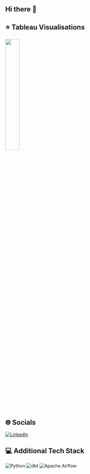 ## Hi there 👋

## ⭐ Tableau Visualisations
<a href="https://public.tableau.com/app/profile/anthony.jaurou2130/viz/PaidMarketingPerfomance/Homepage">
    <img src="https://public.tableau.com/static/images/Pa/PaidMarketingPerfomance/Homepage/4_3.png" width ="30%">
  </a>
  
## 🌐 Socials
[![LinkedIn](https://img.shields.io/badge/LinkedIn-%230077B5.svg?logo=linkedin&logoColor=white)](https://www.linkedin.com/in/anthony-jaurou/)


## 💻 Additional Tech Stack
![Python](https://img.shields.io/badge/python-3670A0?style=flat&logo=python&logoColor=ffdd54) ![dbt](https://img.shields.io/badge/dbt-1E1E2F?style=flat&logo=dbt) ![Apache Airflow](https://img.shields.io/badge/Apache%20Airflow-017CEE?style=flat&logo=apacheairflow)

<!--
**ajaurou/ajaurou** is a ✨ _special_ ✨ repository because its `README.md` (this file) appears on your GitHub profile.

Here are some ideas to get you started:

- 🔭 I’m currently working on ...
- 🌱 I’m currently learning ...
- 👯 I’m looking to collaborate on ...
- 🤔 I’m looking for help with ...
- 💬 Ask me about ...
- 📫 How to reach me: ...
- 😄 Pronouns: ...
- ⚡ Fun fact: ...
-->
